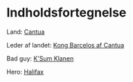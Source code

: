 # Indholdsfortegnelse

Land: [Cantua](The_Big_Campaign_TM/Prep/Cantua.md)

Leder af landet: [Kong Barcelos af Cantua](https://github.com/MatiasTvorup/LokesNextBigCampaign/blob/main/The_Big_Campaign_TM/Prep/Barcelos%20af%20Cantua.md)

Bad guy: [K'Sum Klanen](The_Big_Campaign_TM/Prep/K'Sum-klanen.md)

Hero: [Halifax](The_Big_Campaign_TM/Prep/Halifax.md)
